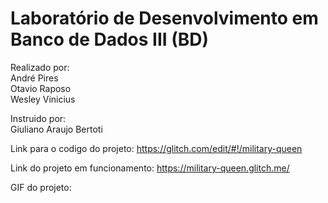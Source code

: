 # Laboratório de Desenvolvimento em Banco de Dados III (BD)

Realizado por:  
André Pires  
Otavio Raposo  
Wesley Vinicius  

Instruido por:  
Giuliano Araujo Bertoti
  
Link para o codigo do projeto: https://glitch.com/edit/#!/military-queen  

Link do projeto em funcionamento: https://military-queen.glitch.me/  
  
  
GIF do projeto:
